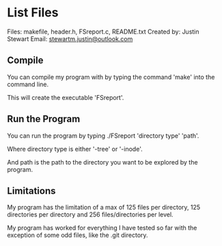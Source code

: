 # List Files

Files: makefile, header.h, FSreport.c, README.txt
Created by: Justin Stewart
Email: stewartm.justin@outlook.com

## Compile

You can compile my program with by typing the command 'make' into the command line.

This will create the executable 'FSreport'.

## Run the Program

You can run the program by typing ./FSreport 'directory type' 'path'.

Where directory type is either '-tree' or '-inode'.

And path is the path to the directory you want to be explored by the program.

## Limitations

My program has the limitation of a max of 125 files per directory, 125 directories per directory and 256 files/directories per level.

My program has worked for everything I have tested so far with the exception of some odd files, like the .git directory.